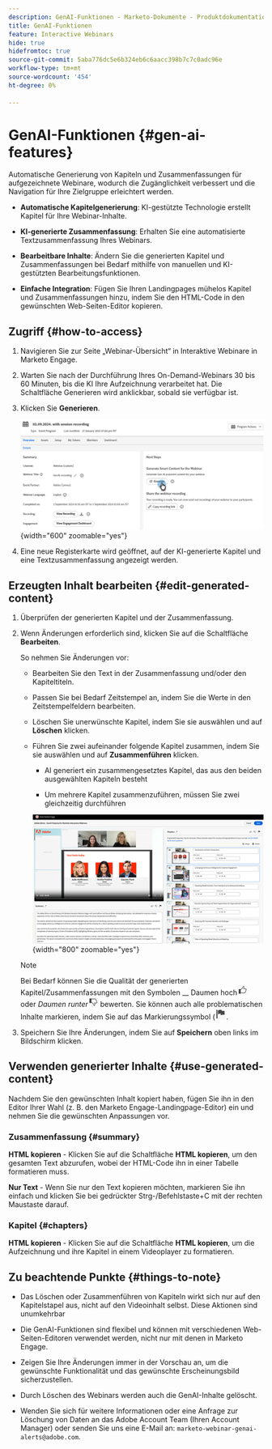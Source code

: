 ```yaml
---
description: GenAI-Funktionen - Marketo-Dokumente - Produktdokumentation
title: GenAI-Funktionen
feature: Interactive Webinars
hide: true
hidefromtoc: true
source-git-commit: 5aba776dc5e6b324eb6c6aacc398b7c7c0adc96e
workflow-type: tm+mt
source-wordcount: '454'
ht-degree: 0%

---
```


# GenAI-Funktionen {#gen-ai-features}

Automatische Generierung von Kapiteln und Zusammenfassungen für aufgezeichnete Webinare, wodurch die Zugänglichkeit verbessert und die Navigation für Ihre Zielgruppe erleichtert werden.

* **Automatische Kapitelgenerierung**: KI-gestützte Technologie erstellt Kapitel für Ihre Webinar-Inhalte.

* **KI-generierte Zusammenfassung**: Erhalten Sie eine automatisierte Textzusammenfassung Ihres Webinars.

* **Bearbeitbare Inhalte**: Ändern Sie die generierten Kapitel und Zusammenfassungen bei Bedarf mithilfe von manuellen und KI-gestützten Bearbeitungsfunktionen.

* **Einfache Integration**: Fügen Sie Ihren Landingpages mühelos Kapitel und Zusammenfassungen hinzu, indem Sie den HTML-Code in den gewünschten Web-Seiten-Editor kopieren.

## Zugriff {#how-to-access}

1. Navigieren Sie zur Seite „Webinar-Übersicht“ in Interaktive Webinare in Marketo Engage.

1. Warten Sie nach der Durchführung Ihres On-Demand-Webinars 30 bis 60 Minuten, bis die KI Ihre Aufzeichnung verarbeitet hat. Die Schaltfläche Generieren wird anklickbar, sobald sie verfügbar ist.

1. Klicken Sie **Generieren**.

   ![](assets/gen-ai-features-1.png){width="600" zoomable="yes"}

1. Eine neue Registerkarte wird geöffnet, auf der KI-generierte Kapitel und eine Textzusammenfassung angezeigt werden.

## Erzeugten Inhalt bearbeiten {#edit-generated-content}

1. Überprüfen der generierten Kapitel und der Zusammenfassung.

1. Wenn Änderungen erforderlich sind, klicken Sie auf die Schaltfläche **Bearbeiten**.

   So nehmen Sie Änderungen vor:

   * Bearbeiten Sie den Text in der Zusammenfassung und/oder den Kapiteltiteln.

   * Passen Sie bei Bedarf Zeitstempel an, indem Sie die Werte in den Zeitstempelfeldern bearbeiten.

   * Löschen Sie unerwünschte Kapitel, indem Sie sie auswählen und auf **Löschen** klicken.

   * Führen Sie zwei aufeinander folgende Kapitel zusammen, indem Sie sie auswählen und auf **Zusammenführen** klicken.

      * AI generiert ein zusammengesetztes Kapitel, das aus den beiden ausgewählten Kapiteln besteht

      * Um mehrere Kapitel zusammenzuführen, müssen Sie zwei gleichzeitig durchführen

     ![](assets/gen-ai-features-2.png){width="800" zoomable="yes"}


   >[!NOTE]
   >
   >Bei Bedarf können Sie die Qualität der generierten Kapitel/Zusammenfassungen mit den Symbolen __ Daumen hoch![ ](assets/icon-thumbs-up.png) oder _Daumen runter_![Daumen runter](assets/icon-thumbs-down.png) bewerten. Sie können auch alle problematischen Inhalte markieren, indem Sie auf das Markierungssymbol (![) ](assets/icon-flag.png).

1. Speichern Sie Ihre Änderungen, indem Sie auf **Speichern** oben links im Bildschirm klicken.

## Verwenden generierter Inhalte {#use-generated-content}

Nachdem Sie den gewünschten Inhalt kopiert haben, fügen Sie ihn in den Editor Ihrer Wahl (z. B. den Marketo Engage-Landingpage-Editor) ein und nehmen Sie die gewünschten Anpassungen vor.

### Zusammenfassung {#summary}

**HTML kopieren** - Klicken Sie auf die Schaltfläche **HTML kopieren**, um den gesamten Text abzurufen, wobei der HTML-Code ihn in einer Tabelle formatieren muss.

**Nur Text** - Wenn Sie nur den Text kopieren möchten, markieren Sie ihn einfach und klicken Sie bei gedrückter Strg-/Befehlstaste+C mit der rechten Maustaste darauf.

### Kapitel {#chapters}

**HTML kopieren** - Klicken Sie auf die Schaltfläche **HTML kopieren**, um die Aufzeichnung und ihre Kapitel in einem Videoplayer zu formatieren.

## Zu beachtende Punkte {#things-to-note}

* Das Löschen oder Zusammenführen von Kapiteln wirkt sich nur auf den Kapitelstapel aus, nicht auf den Videoinhalt selbst. Diese Aktionen sind unumkehrbar

* Die GenAI-Funktionen sind flexibel und können mit verschiedenen Web-Seiten-Editoren verwendet werden, nicht nur mit denen in Marketo Engage.

* Zeigen Sie Ihre Änderungen immer in der Vorschau an, um die gewünschte Funktionalität und das gewünschte Erscheinungsbild sicherzustellen.

* Durch Löschen des Webinars werden auch die GenAI-Inhalte gelöscht.

* Wenden Sie sich für weitere Informationen oder eine Anfrage zur Löschung von Daten an das Adobe Account Team (Ihren Account Manager) oder senden Sie uns eine E-Mail an: `marketo-webinar-genai-alerts@adobe.com`.
